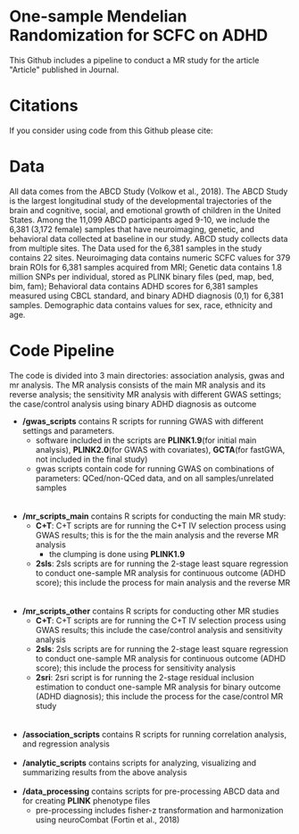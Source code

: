 # One-sample Mendelian Randomization for SCFC on ADHD

This Github includes a pipeline to conduct a MR study for the article "Article" published in Journal.

# Citations

If you consider using code from this Github please cite:

# Data

All data comes from the ABCD Study (Volkow et al., 2018). The ABCD Study is the largest longitudinal study of the developmental trajectories 
of the brain and cognitive, social, and emotional growth of children in the United States. 
Among the 11,099 ABCD participants aged 9-10, we include the 6,381 (3,172 female) samples that have neuroimaging, genetic, and behavioral data collected at baseline in our study.
ABCD study collects data from multiple sites. The Data used for the 6,381 samples in the study contains 22 sites.
Neuroimaging data contains numeric SCFC values for 379 brain ROIs for 6,381 samples acquired from MRI; 
Genetic data contains 1.8 million SNPs per individual, stored as PLINK binary files (ped, map, bed, bim, fam); 
Behavioral data contains ADHD scores for 6,381 samples measured using CBCL standard, and binary ADHD diagnosis (0,1) for 6,381 samples.
Demographic data contains values for sex, race, ethnicity and age.

# Code Pipeline

The code is divided into 3 main directories: association analysis, gwas and mr analysis. The MR analysis consists of the main MR analysis and its reverse analysis; the sensitivity MR analysis with different GWAS settings; the case/control analysis using binary ADHD diagnosis as outcome

- **/gwas_scripts** contains R scripts for running GWAS with different settings and parameters.
  - software included in the scripts are **PLINK1.9**(for initial main analysis), **PLINK2.0**(for GWAS with covariates), **GCTA**(for fastGWA, not included in the final study)
  - gwas scripts contain code for running GWAS on combinations of parameters: QCed/non-QCed data, and on all samples/unrelated samples
  <br>
  <br>
- **/mr_scripts_main** contains R scripts for conducting the main MR study: 
  - **C+T**: C+T scripts are for running the C+T IV selection process using GWAS results; this is for the the main analysis and the reverse MR analysis
    - the clumping is done using **PLINK1.9**
  - **2sls**: 2sls scripts are for running the 2-stage least square regression to conduct one-sample MR analysis for continuous outcome (ADHD score); this include the process for main analysis and the reverse MR
  <br>
  <br>
- **/mr_scripts_other** contains R scripts for conducting other MR studies
  - **C+T**: C+T scripts are for running the C+T IV selection process using GWAS results; this include the case/control analysis and sensitivity analysis
  - **2sls**: 2sls scripts are for running the 2-stage least square regression to conduct one-sample MR analysis for continuous outcome (ADHD score); this include the process for sensitivity analysis
  - **2sri**: 2sri script is for running the 2-stage residual inclusion estimation to conduct one-sample MR analysis for binary outcome (ADHD diagnosis); this include the process for the case/control MR study
  <br>
  <br>  
- **/association_scripts** contains R scripts for running correlation analysis, and regression analysis
  <br>
  <br>
- **/analytic_scripts** contains scripts for analyzing, visualizing and summarizing results from the above analysis
  <br>
  <br>
- **/data_processing** contains scripts for pre-processing ABCD data and for creating **PLINK** phenotype files
  - pre-processing includes fisher-z transformation and harmonization using neuroCombat (Fortin et al., 2018)

